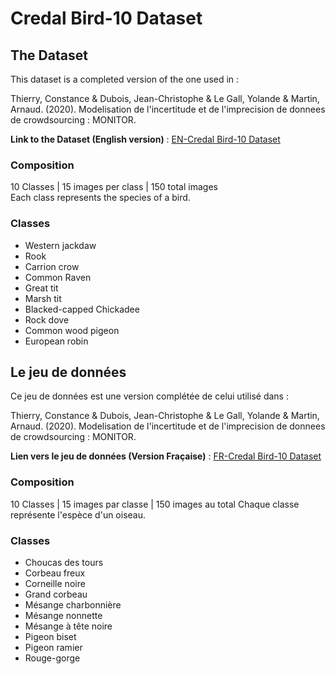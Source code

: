 # Credal Bird-10 Dataset

## The Dataset

This dataset is a completed version of the one used in :

Thierry, Constance & Dubois, Jean-Christophe & Le Gall, Yolande & Martin, Arnaud. (2020). Modelisation de l'incertitude et de l'imprecision de donnees de crowdsourcing : MONITOR. 

**Link to the Dataset (English version)** : [EN-Credal Bird-10 Dataset](https://www.dropbox.com/sh/z7cfozhp55sbpxl/AADKy5RGsG4_R-Cfpmw_2KOda?dl=0)

### Composition

10 Classes | 15 images per class | 150 total images  
Each class represents the species of a bird.

### Classes

- Western jackdaw
- Rook
- Carrion crow
- Common Raven
- Great tit
- Marsh tit
- Blacked-capped Chickadee
- Rock dove
- Common wood pigeon
- European robin

## Le jeu de données

Ce jeu de données est une version complétée de celui utilisé dans : 

Thierry, Constance & Dubois, Jean-Christophe & Le Gall, Yolande & Martin, Arnaud. (2020). Modelisation de l'incertitude et de l'imprecision de donnees de crowdsourcing : MONITOR. 

**Lien vers le jeu de données (Version Fraçaise)** : [FR-Credal Bird-10 Dataset](https://www.dropbox.com/sh/jqaumlv3jntgnfz/AAD3Ri4mkqGL--UmsuvG9VAha?dl=0)


### Composition

10 Classes | 15 images par classe | 150 images au total
Chaque classe représente l'espèce d'un oiseau.

### Classes

- Choucas des tours
- Corbeau freux
- Corneille noire
- Grand corbeau
- Mésange charbonnière
- Mésange nonnette
- Mésange à tête noire
- Pigeon biset
- Pigeon ramier
- Rouge-gorge
